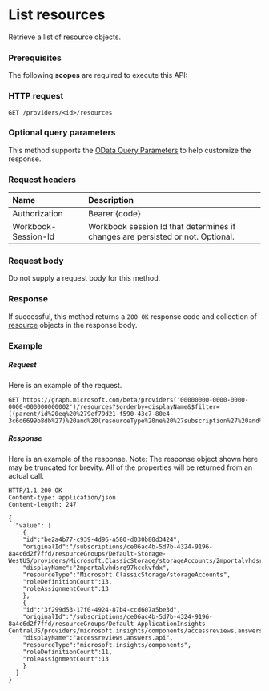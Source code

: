 # List resources

Retrieve a list of resource objects.
### Prerequisites
The following **scopes** are required to execute this API: 
### HTTP request
<!-- { "blockType": "ignored" } -->
```http
GET /providers/<id>/resources
```
### Optional query parameters
This method supports the [OData Query Parameters](http://graph.microsoft.io/docs/overview/query_parameters) to help customize the response.

### Request headers
| Name      |Description|
|:----------|:----------|
| Authorization  | Bearer {code}|
| Workbook-Session-Id  | Workbook session Id that determines if changes are persisted or not. Optional.|

### Request body
Do not supply a request body for this method.
### Response
If successful, this method returns a `200 OK` response code and collection of [resource](../resources/resource.md) objects in the response body.
### Example
##### Request
Here is an example of the request.
<!-- {
  "blockType": "request",
  "name": "get_resources"
}-->
```http
GET https://graph.microsoft.com/beta/providers('00000000-0000-0000-0000-000000000002')/resources?$orderby=displayName&$filter=((parent/id%20eq%20%279ef79d21-f590-43c7-80e4-3c6d6699b8db%27)%20and%20(resourceType%20ne%20%27subscription%27%20and%20resourceType%20ne%20%27resourcegroup%27))&$expand=parent 
```
##### Response
Here is an example of the response. Note: The response object shown here may be truncated for brevity. All of the properties will be returned from an actual call.
<!-- {
  "blockType": "response",
  "truncated": true,
  "@odata.type": "microsoft.graph.resource",
  "isCollection": true
} -->
```http
HTTP/1.1 200 OK
Content-type: application/json
Content-length: 247

{
  "value": [
	{
	"id":"be2a4b77-c939-4d96-a580-d030b80d3424",
	"originalId":"/subscriptions/ce06ac4b-5d7b-4324-9196-8a4c6d2f7ffd/resourceGroups/Default-Storage-WestUS/providers/Microsoft.ClassicStorage/storageAccounts/2mportalvhdsrq97kcckvfdx",
	"displayName":"2mportalvhdsrq97kcckvfdx",
	"resourceType":"Microsoft.ClassicStorage/storageAccounts",
	"roleDefinitionCount":13,
	"roleAssignmentCount":13
	},
	{
	"id":"3f299d53-17f0-4924-87b4-ccd607a5be3d",
	"originalId":"/subscriptions/ce06ac4b-5d7b-4324-9196-8a4c6d2f7ffd/resourceGroups/Default-ApplicationInsights-CentralUS/providers/microsoft.insights/components/accessreviews.answers.api",
	"displayName":"accessreviews.answers.api",
	"resourceType":"microsoft.insights/components",
	"roleDefinitionCount":11,
	"roleAssignmentCount":13
    }
  ]
}
```

<!-- uuid: 8fcb5dbc-d5aa-4681-8e31-b001d5168d79
2015-10-25 14:57:30 UTC -->
<!-- {
  "type": "#page.annotation",
  "description": "List resources",
  "keywords": "",
  "section": "documentation",
  "tocPath": ""
}-->
